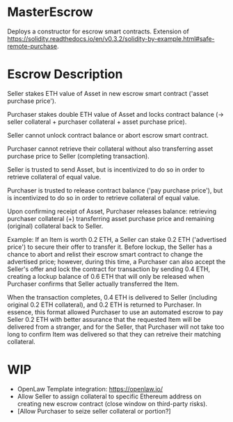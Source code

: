 # MasterEscrow
Deploys a constructor for escrow smart contracts. Extension of https://solidity.readthedocs.io/en/v0.3.2/solidity-by-example.html#safe-remote-purchase. 

# Escrow Description
Seller stakes ETH value of Asset in new escrow smart contract ('asset purchase price').  

Purchaser stakes double ETH value of Asset and locks contract balance (-> seller collateral + purchaser collateral + asset purchase price).

Seller cannot unlock contract balance or abort escrow smart contract.

Purchaser cannot retrieve their collateral without also transferring asset purchase price to Seller (completing transaction).

Seller is trusted to send Asset, but is incentivized to do so in order to retrieve collateral of equal value.

Purchaser is trusted to release contract balance ('pay purchase price'), but is incentivized to do so in order to retrieve collateral of equal value.

Upon confirming receipt of Asset, Purchaser releases balance: retrieving purchaser collateral (+) transferring asset purchase price and  remaining (original) collateral back to Seller.

Example:
If an Item is worth 0.2 ETH, a Seller can stake 0.2 ETH ('advertised price') to secure their offer to transfer it. 
Before lockup, the Seller has a chance to abort and relist their escrow smart contract to change the advertised price; however, during this time, a Purchaser can also accept the Seller's offer and lock the contract for transaction by sending 0.4 ETH, creating a lockup balance of 0.6 ETH that will only be released when Purchaser confirms that Seller actually transferred the Item.   

When the transaction completes, 0.4 ETH is delivered to Seller (including original 0.2 ETH collateral), and 0.2 ETH is returned to Purchaser. In essence, this format allowed Purchaser to use an automated escrow to pay Seller 0.2 ETH with better assurance that the requested Item will be delivered from a stranger, and for the Seller, that Purchaser will not take too long to confirm Item was delivered so that they can retreive their matching collateral. 

# WIP
* OpenLaw Template integration: https://openlaw.io/
* Allow Seller to assign collateral to specific Ethereum address on creating new escrow contract (close window on third-party risks).
* [Allow Purchaser to seize seller collateral or portion?]
